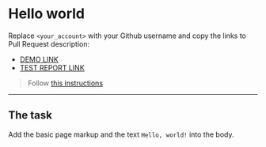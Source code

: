 # Hello world
Replace `<your_account>` with your Github username and copy the links to Pull Request description:
- [DEMO LINK](https://deniskichan.github.io/layout_hello-world/)
- [TEST REPORT LINK](https://deniskichan.github.io/layout_hello-world/report/html_report/)

> Follow [this instructions](https://mate-academy.github.io/layout_task-guideline/#how-to-solve-the-layout-tasks-on-github)
___

## The task 
Add the basic page markup and the text `Hello, world!` into the body.
